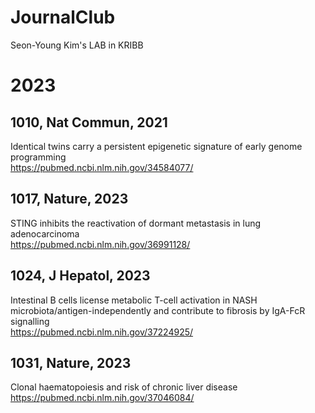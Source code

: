 # JournalClub
Seon-Young Kim's LAB in KRIBB

# 2023
## 1010, Nat Commun, 2021
Identical twins carry a persistent epigenetic signature of early genome programming
<br> https://pubmed.ncbi.nlm.nih.gov/34584077/

## 1017, Nature, 2023
STING inhibits the reactivation of dormant metastasis in lung adenocarcinoma
<br> https://pubmed.ncbi.nlm.nih.gov/36991128/

## 1024, J Hepatol, 2023
Intestinal B cells license metabolic T-cell activation in NASH microbiota/antigen-independently and contribute to fibrosis by IgA-FcR signalling
<br> https://pubmed.ncbi.nlm.nih.gov/37224925/

## 1031, Nature, 2023 
Clonal haematopoiesis and risk of chronic liver disease
<br> https://pubmed.ncbi.nlm.nih.gov/37046084/
